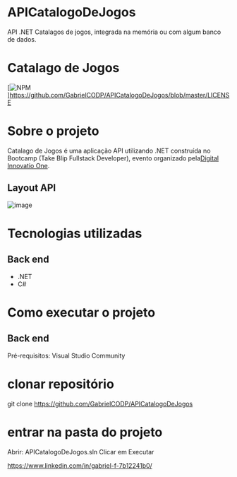 # APICatalogoDeJogos
API .NET Catalagos de jogos, integrada na memória ou com algum banco de dados.

# Catalago de Jogos 
[![NPM](https://img.shields.io/npm/l/react)]https://github.com/GabrielCODP/APICatalogoDeJogos/blob/master/LICENSE

# Sobre o projeto
Catalago de Jogos é uma aplicação API utilizando .NET construída no Bootcamp (Take Blip Fullstack Developer), evento organizado pela[Digital Innovatio One](https://web.digitalinnovation.one "Site").

## Layout API
![image](https://user-images.githubusercontent.com/69729135/123185062-771e5d80-d46b-11eb-8bc4-6d912f882d14.png)

# Tecnologias utilizadas
## Back end
- .NET
- C#

# Como executar o projeto

## Back end
Pré-requisitos: Visual Studio Community

# clonar repositório
git clone https://github.com/GabrielCODP/APICatalogoDeJogos

# entrar na pasta do projeto 
Abrir: APICatalogoDeJogos.sln
Clicar em Executar

https://www.linkedin.com/in/gabriel-f-7b12241b0/
